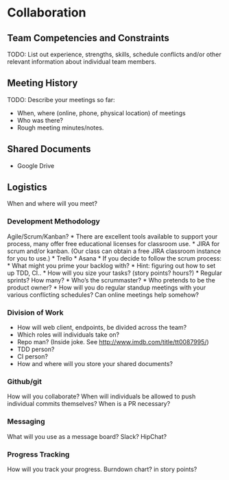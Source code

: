 # Collaboration

## Team Competencies and Constraints

TODO: List out experience, strengths, skills, schedule conflicts and/or other relevant information about individual team members.

## Meeting History

TODO: Describe your meetings so far: 

* When, where (online, phone, physical location) of meetings
* Who was there?
* Rough meeting minutes/notes.

## Shared Documents

* Google Drive

## Logistics

When and where will you meet?

### Development Methodology

Agile/Scrum/Kanban?
	* There are excellent tools available to support your process, many offer free educational licenses for classroom use.
		* JIRA for scrum and/or kanban. (Our class can obtain a free JIRA classroom instance for you to use.)
		* Trello
		* Asana
	* If you decide to follow the scrum process:
		* What might you prime your backlog with?
		* Hint: figuring out how to set up TDD, CI..
		* How will you size your tasks? (story points? hours?)
		* Regular sprints? How many?
		* Who’s the scrummaster?
		* Who pretends to be the product owner?
		* How will you do regular standup meetings with your various conflicting schedules? Can online meetings help somehow?

### Division of Work

* How will web client, endpoints, be divided across the team?
* Which roles will individuals take on?
* Repo man? (Inside joke. See http://www.imdb.com/title/tt0087995/) 
* TDD person?
* CI person?
* How and where will you store your shared documents?

### Github/git 

How will you collaborate? When will individuals be allowed to push individual commits themselves? When is a PR necessary?

### Messaging

What will you use as a message board? Slack? HipChat?

### Progress Tracking

How will you track your progress. Burndown chart? in story points?